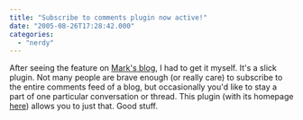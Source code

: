 ```yaml
---
title: "Subscribe to comments plugin now active!"
date: "2005-08-26T17:28:42.000"
categories: 
  - "nerdy"
---
```


After seeing the feature on [Mark's blog](http://rmfo-blogs.com/rumorsage), I had to get it myself. It's a slick plugin. Not many people are brave enough (or really care) to subscribe to the entire comments feed of a blog, but occasionally you'd like to stay a part of one particular conversation or thread. This plugin (with its homepage [here](http://txfx.net/code/wordpress/subscribe-to-comments/)) allows you to just that. Good stuff.
